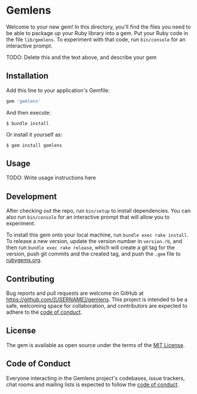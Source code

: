 # Gemlens

Welcome to your new gem! In this directory, you'll find the files you need to be able to package up your Ruby library into a gem. Put your Ruby code in the file `lib/gemlens`. To experiment with that code, run `bin/console` for an interactive prompt.

TODO: Delete this and the text above, and describe your gem

## Installation

Add this line to your application's Gemfile:

```ruby
gem 'gemlens'
```

And then execute:

    $ bundle install

Or install it yourself as:

    $ gem install gemlens

## Usage

TODO: Write usage instructions here

## Development

After checking out the repo, run `bin/setup` to install dependencies. You can also run `bin/console` for an interactive prompt that will allow you to experiment.

To install this gem onto your local machine, run `bundle exec rake install`. To release a new version, update the version number in `version.rb`, and then run `bundle exec rake release`, which will create a git tag for the version, push git commits and the created tag, and push the `.gem` file to [rubygems.org](https://rubygems.org).

## Contributing

Bug reports and pull requests are welcome on GitHub at https://github.com/[USERNAME]/gemlens. This project is intended to be a safe, welcoming space for collaboration, and contributors are expected to adhere to the [code of conduct](https://github.com/[USERNAME]/gemlens/blob/master/CODE_OF_CONDUCT.md).

## License

The gem is available as open source under the terms of the [MIT License](https://opensource.org/licenses/MIT).

## Code of Conduct

Everyone interacting in the Gemlens project's codebases, issue trackers, chat rooms and mailing lists is expected to follow the [code of conduct](https://github.com/[USERNAME]/gemlens/blob/master/CODE_OF_CONDUCT.md).

